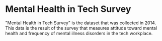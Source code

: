 # Mental Health in Tech Survey

"Mental Health in Tech Survey" is the dataset that was collected in 2014. This data is the result of the survey that measures attitude toward mental health and frequency of mental illness disorders in the tech workplace.

